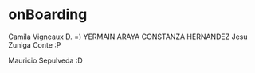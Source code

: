 # onBoarding

Camila Vigneaux D. =)
YERMAIN ARAYA
CONSTANZA HERNANDEZ
Jesu Zuniga Conte :P

Mauricio Sepulveda :D
